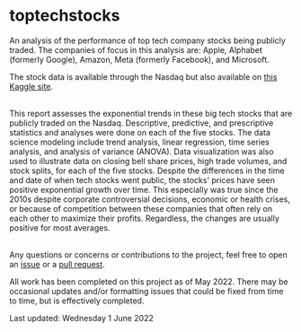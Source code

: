 # toptechstocks
An analysis of the performance of top tech company stocks being publicly traded.  The companies of focus in this analysis are: Apple, Alphabet (formerly Google), Amazon, Meta (formerly Facebook), and Microsoft. 


The stock data is available through the Nasdaq but also available on [this Kaggle site](https://www.kaggle.com/datasets/footballjoe789/us-stock-dataset).

<br>
This report assesses the exponential trends in these big tech stocks that are publicly traded on the Nasdaq. Descriptive, predictive, and prescriptive statistics and analyses were done on each of the five stocks. The data science modeling include trend analysis, linear regression, time series analysis, and analysis of variance (ANOVA). Data visualization was also used to illustrate data on closing bell share prices, high trade volumes, and stock splits, for each of the five stocks. Despite the differences in the time and date of when tech stocks went public, the stocks' prices have seen positive exponential growth over time. This especially was true since the 2010s despite corporate controversial decisions, economic or health crises, or because of competition between these companies that often rely on each other to maximize their profits. Regardless, the changes are usually positive for most averages. <br><br>

Any questions or concerns or contributions to the project, feel free to open an [issue](https://github.com/matthewjchin/toptechstocks/issues) or a [pull request](https://github.com/matthewjchin/toptechstocks/pulls). 
<br>

All work has been completed on this project as of May 2022. There may be occasional updates and/or formatting issues that could be fixed from time to time, but is effectively completed.

Last updated: Wednesday 1 June 2022

<br>


